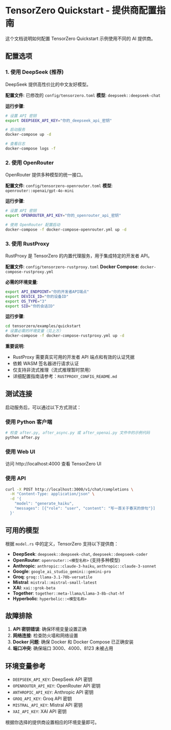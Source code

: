 # TensorZero Quickstart - 提供商配置指南

这个文档说明如何配置 TensorZero Quickstart 示例使用不同的 AI 提供商。

## 配置选项

### 1. 使用 DeepSeek (推荐)

DeepSeek 提供高性价比的中文友好模型。

**配置文件**: 已修改的 `config/tensorzero.toml`
**模型**: `deepseek::deepseek-chat`

**运行步骤**:
```bash
# 设置 API 密钥
export DEEPSEEK_API_KEY="你的_deepseek_api_密钥"

# 启动服务
docker-compose up -d

# 查看日志
docker-compose logs -f
```

### 2. 使用 OpenRouter

OpenRouter 提供多种模型的统一接口。

**配置文件**: `config/tensorzero-openrouter.toml`
**模型**: `openrouter::openai/gpt-4o-mini`

**运行步骤**:
```bash
# 设置 API 密钥
export OPENROUTER_API_KEY="你的_openrouter_api_密钥"

# 使用 OpenRouter 配置启动
docker-compose -f docker-compose-openrouter.yml up -d
```

### 3. 使用 RustProxy

RustProxy 是 TensorZero 的内置代理服务，用于集成特定的开发者 API。

**配置文件**: `config/tensorzero-rustproxy.toml`
**Docker Compose**: `docker-compose-rustproxy.yml`

**必需的环境变量**:
```bash
export API_ENDPOINT="你的开发者API端点"
export DEVICE_ID="你的设备ID"
export OS_TYPE="3"
export SID="你的会话ID"
```

**运行步骤**:
```bash
cd tensorzero/examples/quickstart
# 设置必需的环境变量（见上方）
docker-compose -f docker-compose-rustproxy.yml up -d
```

**重要说明**: 
- RustProxy 需要真实可用的开发者 API 端点和有效的认证凭据
- 依赖 WASM 签名器进行请求认证
- 仅支持非流式推理（流式推理暂时禁用）
- 详细配置指南请参考：`RUSTPROXY_CONFIG_README.md`

## 测试连接

启动服务后，可以通过以下方式测试：

### 使用 Python 客户端
```python
# 检查 after.py, after_async.py 或 after_openai.py 文件中的示例代码
python after.py
```

### 使用 Web UI
访问 http://localhost:4000 查看 TensorZero UI

### 使用 API
```bash
curl -X POST http://localhost:3000/v1/chat/completions \
  -H "Content-Type: application/json" \
  -d '{
    "model": "generate_haiku",
    "messages": [{"role": "user", "content": "写一首关于春天的俳句"}]
  }'
```

## 可用的模型

根据 `model.rs` 中的定义，TensorZero 支持以下提供商：

- **DeepSeek**: `deepseek::deepseek-chat`, `deepseek::deepseek-coder`
- **OpenRouter**: `openrouter::<模型名称>` (支持多种模型)
- **Anthropic**: `anthropic::claude-3-haiku`, `anthropic::claude-3-sonnet`
- **Google**: `google_ai_studio_gemini::gemini-pro`
- **Groq**: `groq::llama-3.1-70b-versatile`
- **Mistral**: `mistral::mistral-small-latest`
- **XAI**: `xai::grok-beta`
- **Together**: `together::meta-llama/Llama-3-8b-chat-hf`
- **Hyperbolic**: `hyperbolic::<模型名称>`

## 故障排除

1. **API 密钥错误**: 确保环境变量设置正确
2. **网络连接**: 检查防火墙和网络设置
3. **Docker 问题**: 确保 Docker 和 Docker Compose 已正确安装
4. **端口冲突**: 确保端口 3000、4000、8123 未被占用

## 环境变量参考

- `DEEPSEEK_API_KEY`: DeepSeek API 密钥
- `OPENROUTER_API_KEY`: OpenRouter API 密钥
- `ANTHROPIC_API_KEY`: Anthropic API 密钥
- `GROQ_API_KEY`: Groq API 密钥
- `MISTRAL_API_KEY`: Mistral API 密钥
- `XAI_API_KEY`: XAI API 密钥

根据你选择的提供商设置相应的环境变量即可。 
